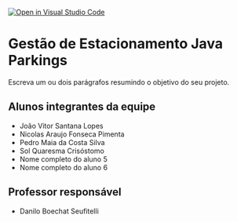 [![Open in Visual Studio Code](https://classroom.github.com/assets/open-in-vscode-2e0aaae1b6195c2367325f4f02e2d04e9abb55f0b24a779b69b11b9e10269abc.svg)](https://classroom.github.com/online_ide?assignment_repo_id=15950447&assignment_repo_type=AssignmentRepo)
# Gestão de Estacionamento Java Parkings
Escreva um ou dois parágrafos resumindo o objetivo do seu projeto.

## Alunos integrantes da equipe

* João Vitor Santana Lopes
* Nicolas Araujo Fonseca Pimenta
* Pedro Maia da Costa Silva
* Sol Quaresma Crisóstomo
* Nome completo do aluno 5
* Nome completo do aluno 6

## Professor responsável 

* Danilo Boechat Seufitelli

